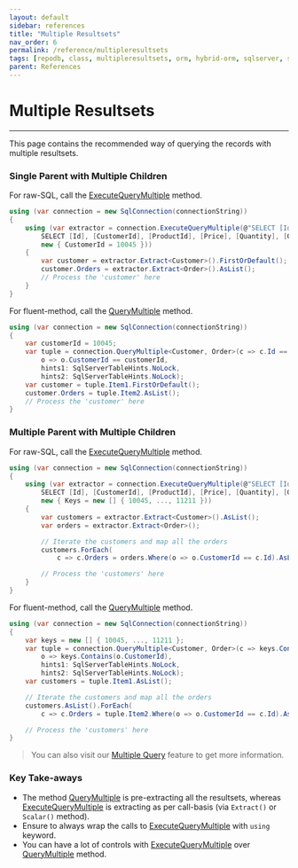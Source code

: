 ```yaml
---
layout: default
sidebar: references
title: "Multiple Resultsets"
nav_order: 6
permalink: /reference/multipleresultsets
tags: [repodb, class, multipleresultsets, orm, hybrid-orm, sqlserver, sqlite, mysql, postgresql]
parent: References
---
```


# Multiple Resultsets

---

This page contains the recommended way of querying the records with multiple resultsets.

### Single Parent with Multiple Children

For raw-SQL, call the [ExecuteQueryMultiple](/operation/executequerymultiple) method.

```csharp
using (var connection = new SqlConnection(connectionString))
{
    using (var extractor = connection.ExecuteQueryMultiple(@"SELECT [Id], [Name] FROM [dbo].[Customer] WITH (NOLOCK) WHERE [Id] = @CustomerId;
        SELECT [Id], [CustomerId], [ProductId], [Price], [Quantity], [OrderDateUtc] FROM [dbo].[Order] WITH (NOLOCK) WHERE [CustomerId] = @CustomerId",
        new { CustomerId = 10045 }))
    {
        var customer = extractor.Extract<Customer>().FirstOrDefault();
        customer.Orders = extractor.Extract<Order>().AsList();
        // Process the 'customer' here
    }
}
```

For fluent-method, call the [QueryMultiple](/operation/querymultiple) method.

```csharp
using (var connection = new SqlConnection(connectionString))
{
    var customerId = 10045;
    var tuple = connection.QueryMultiple<Customer, Order>(c => c.Id == customerId,
        o => o.CustomerId == customerId,
        hints1: SqlServerTableHints.NoLock,
        hints2: SqlServerTableHints.NoLock);
    var customer = tuple.Item1.FirstOrDefault();
    customer.Orders = tuple.Item2.AsList();
    // Process the 'customer' here
}
```

### Multiple Parent with Multiple Children

For raw-SQL, call the [ExecuteQueryMultiple](/operation/executequerymultiple) method.

```csharp
using (var connection = new SqlConnection(connectionString))
{
    using (var extractor = connection.ExecuteQueryMultiple(@"SELECT [Id], [Name] FROM [dbo].[Customer] WITH (NOLOCK) WHERE [Id] IN (@Keys);
        SELECT [Id], [CustomerId], [ProductId], [Price], [Quantity], [OrderDateUtc] FROM [dbo].[Order] WITH (NOLOCK) WHERE [CustomerId] IN (@Keys);",
        new { Keys = new [] { 10045, ..., 11211 }))
    {
        var customers = extractor.Extract<Customer>().AsList();
        var orders = extractor.Extract<Order>();

        // Iterate the customers and map all the orders
        customers.ForEach(
            c => c.Orders = orders.Where(o => o.CustomerId == c.Id).AsList());

        // Process the 'customers' here
    }
}
```

For fluent-method, call the [QueryMultiple](/operation/querymultiple) method.

```csharp
using (var connection = new SqlConnection(connectionString))
{
    var keys = new [] { 10045, ..., 11211 };
    var tuple = connection.QueryMultiple<Customer, Order>(c => keys.Contains(c.Id),
        o => keys.Contains(o.CustomerId),
        hints1: SqlServerTableHints.NoLock,
        hints2: SqlServerTableHints.NoLock);
    var customers = tuple.Item1.AsList();

    // Iterate the customers and map all the orders
    customers.AsList().ForEach(
        c => c.Orders = tuple.Item2.Where(o => o.CustomerId == c.Id).AsList());

    // Process the 'customers' here
}
```

> You can also visit our [Multiple Query](/feature/multiplequery) feature to get more information.

### Key Take-aways

- The method [QueryMultiple](/operation/querymultiple) is pre-extracting all the resultsets, whereas [ExecuteQueryMultiple](/operation/executequerymultiple) is extracting as per call-basis (via `Extract()` or `Scalar()` method).
- Ensure to always wrap the calls to [ExecuteQueryMultiple](/operation/executequerymultiple) with `using` keyword.
- You can have a lot of controls with [ExecuteQueryMultiple](/operation/executequerymultiple) over [QueryMultiple](/operation/querymultiple) method.